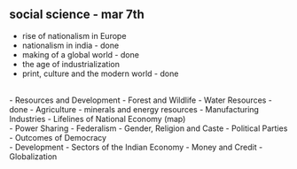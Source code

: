 ## social science - mar 7th

- rise of nationalism in Europe
- nationalism in india - done
- making of a global world - done
- the age of industrialization
- print, culture and the modern world - done
<br />
- Resources and Development
- Forest and Wildlife
- Water Resources - done
- Agriculture
- minerals and energy resources
- Manufacturing Industries
- Lifelines of National Economy (map)
<br />
- Power Sharing
- Federalism
- Gender, Religion and Caste
- Political Parties
- Outcomes of Democracy
<br />
- Development
- Sectors of the Indian Economy
- Money and Credit
- Globalization